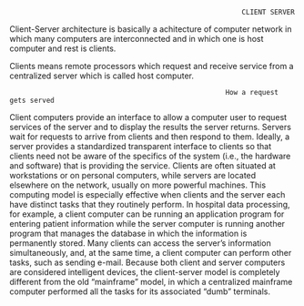                                                              CLIENT SERVER
Client-Server architecture is basically a achitecture of computer network in which many computers are interconnected and in which one is host computer and rest is clients.

Clients means remote processors which request and receive service from a centralized server which is called host computer.

                                                         How a request gets served
Client computers provide an interface to allow a computer user to request services of the server and to display the results the server returns. Servers wait for requests to arrive from clients and then respond to them. Ideally, a server provides a standardized transparent interface to clients so that clients need not be aware of the specifics of the system (i.e., the hardware and software) that is providing the service. Clients are often situated at workstations or on personal computers, while servers are located elsewhere on the network, usually on more powerful machines. This computing model is especially effective when clients and the server each have distinct tasks that they routinely perform. In hospital data processing, for example, a client computer can be running an application program for entering patient information while the server computer is running another program that manages the database in which the information is permanently stored. Many clients can access the server’s information simultaneously, and, at the same time, a client computer can perform other tasks, such as sending e-mail. Because both client and server computers are considered intelligent devices, the client-server model is completely different from the old “mainframe” model, in which a centralized mainframe computer performed all the tasks for its associated “dumb” terminals.
